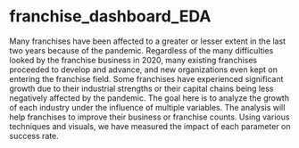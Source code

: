 # franchise_dashboard_EDA
Many franchises have been affected to a greater or lesser extent in the last two years because of the pandemic. Regardless of the many difficulties looked by the franchise business in 2020, many existing franchises proceeded to develop and advance, and new organizations even kept on entering the franchise field. Some franchises have experienced significant growth due to their industrial strengths or their capital chains being less negatively affected by the pandemic.  The goal here is to analyze the growth of each industry under the influence of multiple variables. The analysis will help franchises to improve their business or franchise counts.  Using various techniques and visuals, we have measured the impact of each parameter on success rate. 
